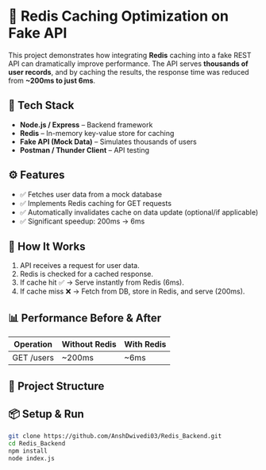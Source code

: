 # 🚀 Redis Caching Optimization on Fake API

This project demonstrates how integrating **Redis** caching into a fake REST API can dramatically improve performance. The API serves **thousands of user records**, and by caching the results, the response time was reduced from **~200ms to just 6ms**.

## 🔧 Tech Stack

- **Node.js / Express** – Backend framework
- **Redis** – In-memory key-value store for caching
- **Fake API (Mock Data)** – Simulates thousands of users
- **Postman / Thunder Client** – API testing

## ⚙️ Features

- ✅ Fetches user data from a mock database
- ✅ Implements Redis caching for GET requests
- ✅ Automatically invalidates cache on data update (optional/if applicable)
- ✅ Significant speedup: 200ms → 6ms

## 🚦 How It Works

1. API receives a request for user data.
2. Redis is checked for a cached response.
3. If cache hit ✅ → Serve instantly from Redis (6ms).
4. If cache miss ❌ → Fetch from DB, store in Redis, and serve (200ms).

## 📊 Performance Before & After

| Operation     | Without Redis | With Redis |
|---------------|---------------|-------------|
| GET /users    | ~200ms        | ~6ms        |

## 📁 Project Structure


## 📦 Setup & Run

```bash
git clone https://github.com/AnshDwivedi03/Redis_Backend.git
cd Redis_Backend
npm install
node index.js


